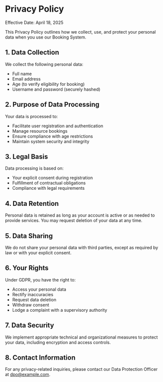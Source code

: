 # Privacy Policy

Effective Date: April 18, 2025

This Privacy Policy outlines how we collect, use, and protect your personal data when you use our Booking System.

## 1. Data Collection

We collect the following personal data:
- Full name
- Email address
- Age (to verify eligibility for booking)
- Username and password (securely hashed)

## 2. Purpose of Data Processing

Your data is processed to:
- Facilitate user registration and authentication
- Manage resource bookings
- Ensure compliance with age restrictions
- Maintain system security and integrity

## 3. Legal Basis

Data processing is based on:
- Your explicit consent during registration
- Fulfillment of contractual obligations
- Compliance with legal requirements

## 4. Data Retention

Personal data is retained as long as your account is active or as needed to provide services. You may request deletion of your data at any time.

## 5. Data Sharing

We do not share your personal data with third parties, except as required by law or with your explicit consent.

## 6. Your Rights

Under GDPR, you have the right to:
- Access your personal data
- Rectify inaccuracies
- Request data deletion
- Withdraw consent
- Lodge a complaint with a supervisory authority

## 7. Data Security

We implement appropriate technical and organizational measures to protect your data, including encryption and access controls.

## 8. Contact Information

For any privacy-related inquiries, please contact our Data Protection Officer at [dpo@example.com](mailto:dpo@example.com).
